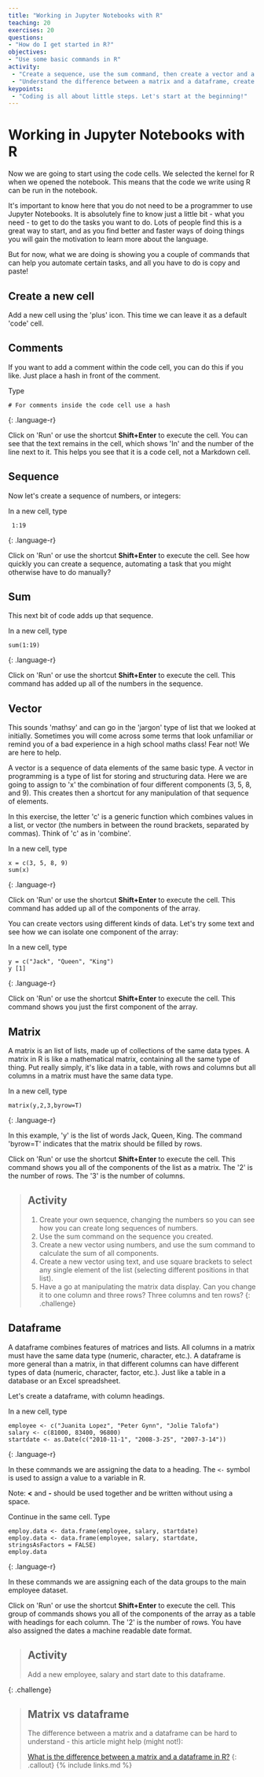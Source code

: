 ```yaml
---
title: "Working in Jupyter Notebooks with R"
teaching: 20
exercises: 20
questions:
- "How do I get started in R?"
objectives:
- "Use some basic commands in R"
activity:
 - "Create a sequence, use the sum command, then create a vector and a matrix"
 - "Understand the difference between a matrix and a dataframe, create and add to a dataframe"
keypoints:
 - "Coding is all about little steps. Let's start at the beginning!"
---
```


# Working in Jupyter Notebooks with R

Now we are going to start using the code cells. We selected the kernel for R when we opened the notebook. This means that the code we write using R can be run in the notebook.

It's important to know here that you do not need to be a programmer to use Jupyter Notebooks. It is absolutely fine to know just a little bit - what you need - to get to do the tasks you want to do. Lots of people find this is a great way to start, and as you find better and faster ways of doing things you will gain the motivation to learn more about the language.

But for now, what we are doing is showing you a couple of commands that can help you automate certain tasks, and all you have to do is copy and paste!

## Create a new cell

Add a new cell using the 'plus' icon. This time we can leave it as a default 'code' cell.

## Comments

If you want to add a comment within the code cell, you can do this if you like. Just place a hash in front of the comment.

Type

~~~
# For comments inside the code cell use a hash
~~~
{: .language-r}

Click on 'Run' or use the  shortcut **Shift+Enter** to execute the cell. You can see that the text remains in the cell, which shows 'In' and the number of the line next to it. This helps you see that it is a code cell, not a Markdown cell.

## Sequence

Now let's create a sequence of numbers, or integers:

In a new cell, type

~~~
 1:19
~~~
{: .language-r}

Click on 'Run' or use the  shortcut **Shift+Enter** to execute the cell. See how quickly you can create a sequence, automating a task that you might otherwise have to do manually?

## Sum

This next bit of code adds up that sequence.

In a new cell, type

~~~
sum(1:19)
~~~
{: .language-r}

Click on 'Run' or use the  shortcut **Shift+Enter** to execute the cell. This command has added up all of the numbers in the sequence.

## Vector

This sounds 'mathsy' and can go in the 'jargon' type of list that we looked at initially. Sometimes you will come across some terms that look unfamiliar or remind you of a bad experience in a high school maths class! Fear not! We are here to help.

A vector is a sequence of data elements of the same basic type.  A vector in programming is a type of list for storing and structuring data.  Here we are going to assign to 'x' the combination of four different components (3, 5, 8, and 9). This creates then a shortcut for any manipulation of that sequence of elements.

In this exercise, the letter 'c' is a generic function which combines values in a list, or vector (the numbers in between the round brackets, separated by commas). Think of 'c' as in 'combine'.

In a new cell, type

~~~
x = c(3, 5, 8, 9)
sum(x)
~~~
{: .language-r}

Click on 'Run' or use the  shortcut **Shift+Enter** to execute the cell. This command has added up all of the components of the array.

You can create vectors using different kinds of data. Let's try some text and see how we can isolate one component of the array:

In a new cell, type

~~~
y = c("Jack", "Queen", "King")
y [1]
~~~
{: .language-r}

Click on 'Run' or use the  shortcut **Shift+Enter** to execute the cell. This command shows you just the first component of the array.

## Matrix

A matrix is an list of lists, made up of collections of the same data types.  A matrix in R is like a mathematical matrix, containing all the same type of thing. Put really simply, it's like data in a table, with rows and columns but all columns in a matrix must have the same data type.

In a new cell, type

~~~
matrix(y,2,3,byrow=T)
~~~
{: .language-r}

In this example, 'y' is the list of words Jack, Queen, King. The command 'byrow=T' indicates that the matrix should be filled by rows.

Click on 'Run' or use the  shortcut **Shift+Enter** to execute the cell. This command shows you all of the components of the list as a matrix. The '2' is the number of rows. The '3' is the number of columns.


> ## Activity
>
> 1. Create your own sequence, changing the numbers so you can see how you can create long sequences of numbers.
> 2. Use the sum command on the sequence you created.
> 3. Create a new vector using numbers, and use the sum command to calculate the sum of all components.
> 4. Create a new vector using text, and use square brackets to select any single element of the list (selecting different positions in that list).
> 5. Have a go at manipulating the matrix data display. Can you change it to one column and three rows? Three columns and ten rows?
{: .challenge}

## Dataframe

A dataframe combines features of matrices and lists. All columns in a matrix must have the same data type (numeric, character, etc.). A dataframe is more general than a matrix, in that different columns can have different types of data (numeric, character, factor, etc.). Just like a table in a database or an Excel spreadsheet.

Let's create a dataframe, with column headings.

In a new cell, type

~~~
employee <- c("Juanita Lopez", "Peter Gynn", "Jolie Talofa")
salary <- c(81000, 83400, 96800)
startdate <- as.Date(c("2010-11-1", "2008-3-25", "2007-3-14"))
~~~
{: .language-r}

In these commands we are assigning the data to a heading. The `<-` symbol is used to assign a value to a variable in R.

Note: **<** and **-** should be used together and be written without using a space.

Continue in the same cell. Type

~~~
employ.data <- data.frame(employee, salary, startdate)
employ.data <- data.frame(employee, salary, startdate, stringsAsFactors = FALSE)
employ.data
~~~
{: .language-r}

In these commands we are assigning each of the data groups to the main employee dataset.

Click on 'Run' or use the  shortcut **Shift+Enter** to execute the cell. This group of commands shows you all of the components of the array as a table with headings for each column. The '2' is the number of rows. You have also assigned the dates a machine readable date format.


> ## Activity
>
> Add a new employee, salary and start date to this dataframe.
>
{: .challenge}

> ## Matrix vs dataframe
>
> The difference between a matrix and a dataframe can be hard to understand - this article might help (might not!):
>
> [What is the difference between a matrix and a dataframe in R?](https://www.quora.com/What-is-the-difference-between-a-matrix-and-a-dataframe-in-R)
{: .callout}
{% include links.md %}
